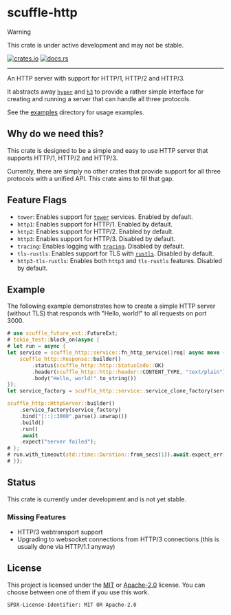 # scuffle-http

> [!WARNING]  
> This crate is under active development and may not be stable.

[![crates.io](https://img.shields.io/crates/v/scuffle-http.svg)](https://crates.io/crates/scuffle-http) [![docs.rs](https://img.shields.io/docsrs/scuffle-http)](https://docs.rs/scuffle-http)

---

An HTTP server with support for HTTP/1, HTTP/2 and HTTP/3.

It abstracts away [`hyper`](https://crates.io/crates/hyper) and [`h3`](https://crates.io/crates/h3) to provide a rather simple interface for creating and running a server that can handle all three protocols.

See the [examples](./examples) directory for usage examples.

## Why do we need this?

This crate is designed to be a simple and easy to use HTTP server that supports HTTP/1, HTTP/2 and HTTP/3.

Currently, there are simply no other crates that provide support for all three protocols with a unified API.
This crate aims to fill that gap.

## Feature Flags

- `tower`: Enables support for [`tower`](https://crates.io/crates/tower) services. Enabled by default.
- `http1`: Enables support for HTTP/1. Enabled by default.
- `http2`: Enables support for HTTP/2. Enabled by default.
- `http3`: Enables support for HTTP/3. Disabled by default.
- `tracing`: Enables logging with [`tracing`](https://crates.io/crates/tracing). Disabled by default.
- `tls-rustls`: Enables support for TLS with [`rustls`](https://crates.io/crates/rustls). Disabled by default.
- `http3-tls-rustls`: Enables both `http3` and `tls-rustls` features. Disabled by default.

## Example

The following example demonstrates how to create a simple HTTP server (without TLS) that responds with "Hello, world!" to all requests on port 3000.

```rust
# use scuffle_future_ext::FutureExt;
# tokio_test::block_on(async {
# let run = async {
let service = scuffle_http::service::fn_http_service(|req| async move {
    scuffle_http::Response::builder()
        .status(scuffle_http::http::StatusCode::OK)
        .header(scuffle_http::http::header::CONTENT_TYPE, "text/plain")
        .body("Hello, world!".to_string())
});
let service_factory = scuffle_http::service::service_clone_factory(service);

scuffle_http::HttpServer::builder()
    .service_factory(service_factory)
    .bind("[::]:3000".parse().unwrap())
    .build()
    .run()
    .await
    .expect("server failed");
# };
# run.with_timeout(std::time::Duration::from_secs(1)).await.expect_err("test should have timed out");
# });
```

## Status

This crate is currently under development and is not yet stable.

### Missing Features

- HTTP/3 webtransport support
- Upgrading to websocket connections from HTTP/3 connections (this is usually done via HTTP/1.1 anyway)

## License

This project is licensed under the [MIT](./LICENSE.MIT) or [Apache-2.0](./LICENSE.Apache-2.0) license.
You can choose between one of them if you use this work.

`SPDX-License-Identifier: MIT OR Apache-2.0`
